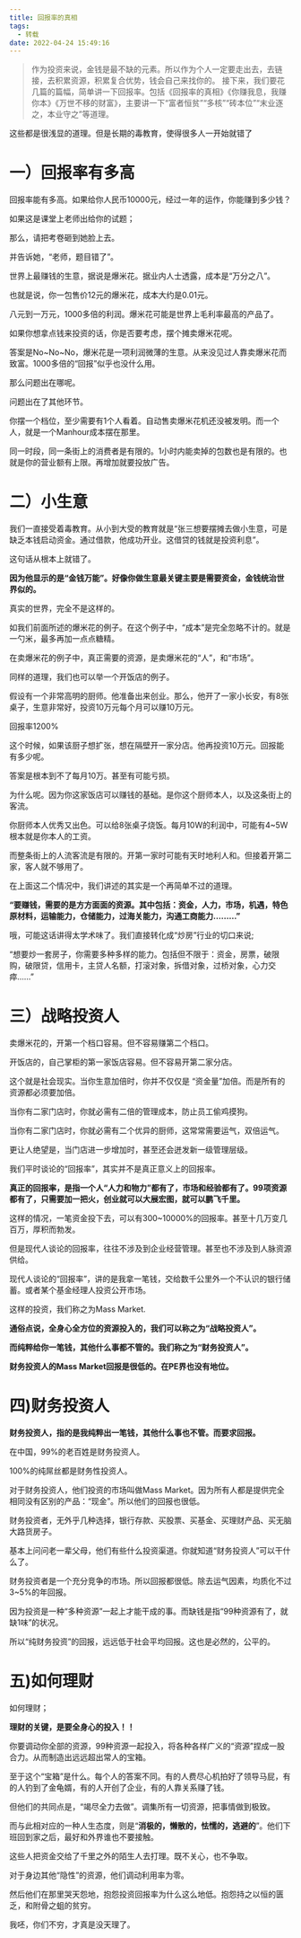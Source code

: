 ```yaml
---
title: 回报率的真相
tags:
  - 转载
date: 2022-04-24 15:49:16
---
```

> 作为投资来说，金钱是最不缺的元素。所以作为个人一定要走出去，去链接，去积累资源，积累复合优势，钱会自己来找你的。
接下来，我们要花几篇的篇幅，简单讲一下回报率。包括《回报率的真相》《你赚我息，我赚你本》《万世不移的财富》，主要讲一下“富者恒贫”“多核”“砖本位”“末业逐之，本业守之”等道理。

这些都是很浅显的道理。但是长期的毒教育，使得很多人一开始就错了
<!--more-->
# 一）回报率有多高

回报率能有多高。如果给你人民币10000元，经过一年的运作，你能赚到多少钱？

如果这是课堂上老师出给你的试题；

那么，请把考卷砸到她脸上去。

并告诉她，“老师，题目错了”。


世界上最赚钱的生意，据说是爆米花。据业内人士透露，成本是“万分之八”。

也就是说，你一包售价12元的爆米花，成本大约是0.01元。


八元到一万元，1000多倍的利润。爆米花可能是世界上毛利率最高的产品了。

如果你想拿点钱来投资的话，你是否要考虑，摆个摊卖爆米花呢。


答案是No~No~No，爆米花是一项利润微薄的生意。从来没见过人靠卖爆米花而致富。1000多倍的“回报”似乎也没什么用。


那么问题出在哪呢。

问题出在了其他环节。

你摆一个档位，至少需要有1个人看着。自动售卖爆米花机还没被发明。而一个人，就是一个Manhour成本摆在那里。

同一时段，同一条街上的消费者是有限的。1小时内能卖掉的包数也是有限的。也就是你的营业额有上限。再增加就要投放广告。




# 二）小生意


我们一直接受着毒教育。从小到大受的教育就是“张三想要摆摊去做小生意，可是缺乏本钱启动资金。通过借款，他成功开业。这借贷的钱就是投资利息”。


这句话从根本上就错了。

**因为他显示的是“金钱万能”。好像你做生意最关键主要是需要资金，金钱统治世界似的。**

真实的世界，完全不是这样的。


如我们前面所述的爆米花的例子。在这个例子中，“成本”是完全忽略不计的。就是一勺米，最多再加一点点糖精。

在卖爆米花的例子中，真正需要的资源，是卖爆米花的“人”，和“市场”。



同样的道理，我们也可以举一个开饭店的例子。

假设有一个非常高明的厨师。他准备出来创业。那么，他开了一家小长安，有8张桌子，生意非常好，投资10万元每个月可以赚10万元。

回报率1200%


这个时候，如果该厨子想扩张，想在隔壁开一家分店。他再投资10万元。回报能有多少呢。

答案是根本到不了每月10万。甚至有可能亏损。


为什么呢。因为你这家饭店可以赚钱的基础。是你这个厨师本人，以及这条街上的客流。

你厨师本人优秀又出色。可以给8张桌子烧饭。每月10W的利润中，可能有4~5W根本就是你本人的工资。

而整条街上的人流客流是有限的。开第一家时可能有天时地利人和。但接着开第二家，客人就不够用了。



在上面这二个情况中，我们讲述的其实是一个再简单不过的道理。

**“要赚钱，需要的是方方面面的资源。其中包括：资金，人力，市场，机遇，特色原材料，运输能力，仓储能力，过海关能力，沟通工商能力………”**



哦，可能这话讲得太学术味了。我们直接转化成“炒房”行业的切口来说;

“想要炒一套房子，你需要多种多样的能力。包括但不限于：资金，房票，破限购，破限贷，信用卡，主贷人名额，打滚对象，拆借对象，过桥对象，心力交瘁……”




# 三）战略投资人


卖爆米花的，开第一个档口容易。但不容易赚第二个档口。

开饭店的，自己掌柜的第一家饭店容易。但不容易开第二家分店。


这个就是社会现实。当你生意加倍时，你并不仅仅是 “资金量”加倍。而是所有的资源都必须要加倍。

当你有二家门店时，你就必需有二倍的管理成本，防止员工偷鸡摸狗。

当你有二家门店时，你就必需有二个优异的厨师，这常常需要运气，双倍运气。

更让人绝望是，当门店进一步增加时，甚至还会迸发新一级管理层级。



我们平时谈论的“回报率”，其实并不是真正意义上的回报率。

**真正的回报率，是指一个人“人力和物力”都有了，市场和经验都有了。99项资源都有了，只需要加一把火，创业就可以大展宏图，就可以鹏飞千里。**

这样的情况，一笔资金投下去，可以有300~10000%的回报率。甚至十几万变几百万，厚积而勃发。



但是现代人谈论的回报率，往往不涉及到企业经营管理。甚至也不涉及到人脉资源供给。

现代人谈论的“回报率”，讲的是我拿一笔钱，交给数千公里外一个不认识的银行储蓄。或者某个基金经理人投资公开市场。

这样的投资，我们称之为Mass Market.



**通俗点说，全身心全方位的资源投入的，我们可以称之为“战略投资人”。**

**而纯粹给你一笔钱，其他什么事都不管的。我们称之为“财务投资人”。**

**财务投资人的Mass Market回报是很低的。在PE界也没有地位。**



# 四)财务投资人


**财务投资人，指的是我纯粹出一笔钱，其他什么事也不管。而要求回报。**

在中国，99%的老百姓是财务投资人。

100%的纯屌丝都是财务性投资人。


对于财务投资人，他们投资的市场叫做Mass Market。因为所有人都是提供完全相同没有区别的产品：“现金”。所以他们的回报也很低。



财务投资者，无外乎几种选择，银行存款、买股票、买基金、买理财产品、买无脑大路货房子。

基本上问问老一辈父母，他们有些什么投资渠道。你就知道“财务投资人”可以干什么了。

财务投资者是一个充分竞争的市场。所以回报都很低。除去运气因素，均质化不过3~5%的年回报。



因为投资是一种“多种资源”一起上才能干成的事。而缺钱是指“99种资源有了，就缺1味”的状况。

所以“纯财务投资”的回报，远远低于社会平均回报。这也是必然的，公平的。





# 五)如何理财


如何理财；


**理财的关键，是要全身心的投入！！**

你要调动你全部的资源，99种资源一起投入，将各种各样广义的“资源”捏成一股合力。从而制造出远远超出常人的宝箱。


至于这个“宝箱”是什么。每个人的答案不同。有的人费尽心机拍好了领导马屁，有的人钓到了金龟婿，有的人开创了企业，有的人靠关系赚了钱。

但他们的共同点是，“竭尽全力去做”。调集所有一切资源，把事情做到极致。



而与此相对应的一种人生态度，则是“**消极的，懒散的，怯懦的，逃避的**”。他们下班回到家之后，最好和外界谁也不要接触。

这些人把资金交给了千里之外的陌生人去打理。既不关心，也不争取。

对于身边其他“隐性”的资源，他们调动利用率为零。


然后他们在那里哭天怨地，抱怨投资回报率为什么这么地低。抱怨持之以恒的匮乏，和附骨之蛆的贫穷。


我呸，你们不穷，才真是没天理了。